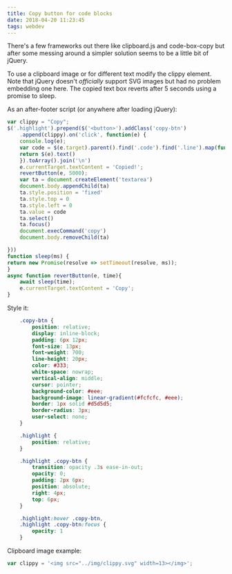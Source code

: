 ```yaml
---
title: Copy button for code blocks
date: 2018-04-20 11:23:45
tags: webdev
---
```


There's a few frameworks out there like clipboard.js and code-box-copy but after some messing around a simpler solution seems to be a little bit of jQuery.

To use a clipboard image or for different text modify the clippy element. Note that jQuery doesn't *officially* support SVG images but had no problem embedding one here. The copied text box reverts after 5 seconds using a promise to sleep.

As an after-footer script (or anywhere after loading jQuery):

```js
var clippy = "Copy";
$('.highlight').prepend($('<button>').addClass('copy-btn')
    .append(clippy).on('click', function(e) {
    console.log(e);
    var code = $(e.target).parent().find('.code').find('.line').map(function(i, e){
    return $(e).text()
    }).toArray().join('\n')
    e.currentTarget.textContent = 'Copied!';
    revertButton(e, 5000);
    var ta = document.createElement('textarea')
    document.body.appendChild(ta)
    ta.style.position = 'fixed'
    ta.style.top = 0
    ta.style.left = 0
    ta.value = code
    ta.select()
    ta.focus()
    document.execCommand('copy')
    document.body.removeChild(ta)

}))
function sleep(ms) {
return new Promise(resolve => setTimeout(resolve, ms));
}
async function revertButton(e, time){
    await sleep(time);
    e.currentTarget.textContent = 'Copy';
}
```

Style it:

```css
    .copy-btn {
        position: relative;
        display: inline-block;
        padding: 6px 12px;
        font-size: 13px;
        font-weight: 700;
        line-height: 20px;
        color: #333;
        white-space: nowrap;
        vertical-align: middle;
        cursor: pointer;
        background-color: #eee;
        background-image: linear-gradient(#fcfcfc, #eee);
        border: 1px solid #d5d5d5;
        border-radius: 3px;
        user-select: none;
    }

    .highlight {
        position: relative;
    }

    .highlight .copy-btn {
        transition: opacity .3s ease-in-out;
        opacity: 0;
        padding: 2px 6px;
        position: absolute;
        right: 4px;
        top: 6px;   
    }

    .highlight:hover .copy-btn,
    .highlight .copy-btn:focus {
        opacity: 1
    }
```

Clipboard image example:

```js
var clippy = '<img src="../img/clippy.svg" width=13></img>';
```

